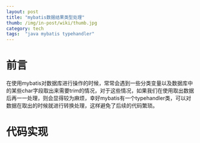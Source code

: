 ```yaml
---
layout: post 
title: "mybatis数据结果类型处理"
thumb: /img/in-post/wiki/thumb.jpg
category: tech
tags:  "java mybatis typehandler"
---
```

# 前言
在使用mybatis对数据库进行操作的时候，常常会遇到一些分类变量以及数据库中的某些char字段取出来需要trim的情况，对于这些情况，如果我们在使用取出数据后再一一处理，则会显得较为麻烦，幸好mybatis有一个typehandler类，可以对数据在取出的时候就进行转换处理，这样避免了后续的代码繁琐。
# 代码实现

